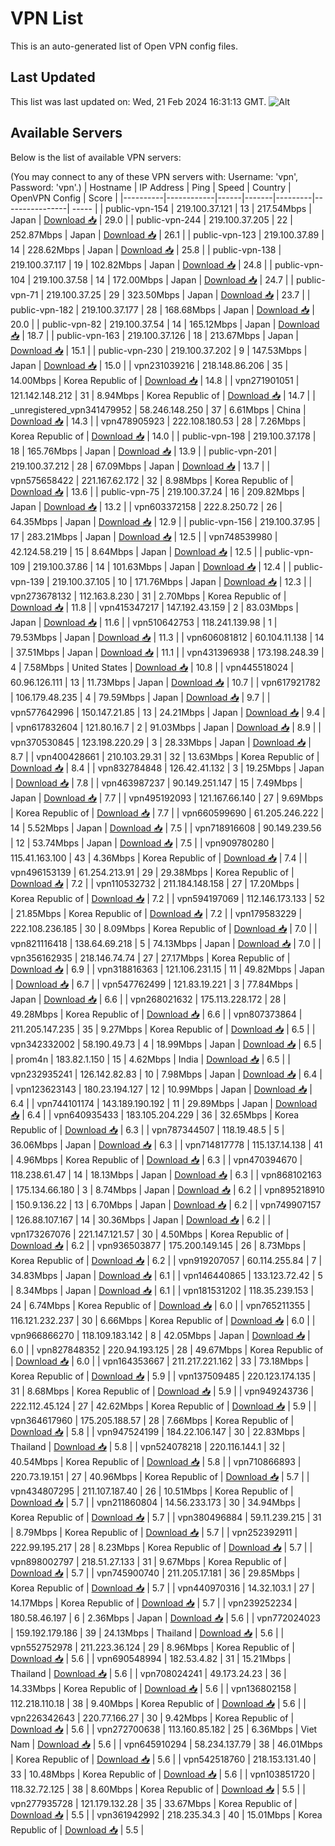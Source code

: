 # VPN List

This is an auto-generated list of Open VPN config files.

## Last Updated

This list was last updated on: Wed, 21 Feb 2024 16:31:13 GMT.
![Alt](https://repobeats.axiom.co/api/embed/186b98318ef1479477931607c1ad7d823f12451f.svg "Repobeats analytics image")

## Available Servers

Below is the list of available VPN servers:

(You may connect to any of these VPN servers with: Username: 'vpn', Password: 'vpn'.)
| Hostname | IP Address | Ping | Speed | Country | OpenVPN Config | Score |
|----------|------------|------|-------|---------|----------------| ----- |
| public-vpn-154 | 219.100.37.121 | 13 | 217.54Mbps | Japan | [Download 📥](./configs/server_0_JP.ovpn) | 29.0 |
| public-vpn-244 | 219.100.37.205 | 22 | 252.87Mbps | Japan | [Download 📥](./configs/server_1_JP.ovpn) | 26.1 |
| public-vpn-123 | 219.100.37.89 | 14 | 228.62Mbps | Japan | [Download 📥](./configs/server_2_JP.ovpn) | 25.8 |
| public-vpn-138 | 219.100.37.117 | 19 | 102.82Mbps | Japan | [Download 📥](./configs/server_3_JP.ovpn) | 24.8 |
| public-vpn-104 | 219.100.37.58 | 14 | 172.00Mbps | Japan | [Download 📥](./configs/server_4_JP.ovpn) | 24.7 |
| public-vpn-71 | 219.100.37.25 | 29 | 323.50Mbps | Japan | [Download 📥](./configs/server_5_JP.ovpn) | 23.7 |
| public-vpn-182 | 219.100.37.177 | 28 | 168.68Mbps | Japan | [Download 📥](./configs/server_6_JP.ovpn) | 20.0 |
| public-vpn-82 | 219.100.37.54 | 14 | 165.12Mbps | Japan | [Download 📥](./configs/server_7_JP.ovpn) | 18.7 |
| public-vpn-163 | 219.100.37.126 | 18 | 213.67Mbps | Japan | [Download 📥](./configs/server_8_JP.ovpn) | 15.1 |
| public-vpn-230 | 219.100.37.202 | 9 | 147.53Mbps | Japan | [Download 📥](./configs/server_9_JP.ovpn) | 15.0 |
| vpn231039216 | 218.148.86.206 | 35 | 14.00Mbps | Korea Republic of | [Download 📥](./configs/server_10_KR.ovpn) | 14.8 |
| vpn271901051 | 121.142.148.212 | 31 | 8.94Mbps | Korea Republic of | [Download 📥](./configs/server_11_KR.ovpn) | 14.7 |
| _unregistered_vpn341479952 | 58.246.148.250 | 37 | 6.61Mbps | China | [Download 📥](./configs/server_12_CN.ovpn) | 14.3 |
| vpn478905923 | 222.108.180.53 | 28 | 7.26Mbps | Korea Republic of | [Download 📥](./configs/server_13_KR.ovpn) | 14.0 |
| public-vpn-198 | 219.100.37.178 | 18 | 165.76Mbps | Japan | [Download 📥](./configs/server_14_JP.ovpn) | 13.9 |
| public-vpn-201 | 219.100.37.212 | 28 | 67.09Mbps | Japan | [Download 📥](./configs/server_15_JP.ovpn) | 13.7 |
| vpn575658422 | 221.167.62.172 | 32 | 8.98Mbps | Korea Republic of | [Download 📥](./configs/server_16_KR.ovpn) | 13.6 |
| public-vpn-75 | 219.100.37.24 | 16 | 209.82Mbps | Japan | [Download 📥](./configs/server_17_JP.ovpn) | 13.2 |
| vpn603372158 | 222.8.250.72 | 26 | 64.35Mbps | Japan | [Download 📥](./configs/server_18_JP.ovpn) | 12.9 |
| public-vpn-156 | 219.100.37.95 | 17 | 283.21Mbps | Japan | [Download 📥](./configs/server_19_JP.ovpn) | 12.5 |
| vpn748539980 | 42.124.58.219 | 15 | 8.64Mbps | Japan | [Download 📥](./configs/server_20_JP.ovpn) | 12.5 |
| public-vpn-109 | 219.100.37.86 | 14 | 101.63Mbps | Japan | [Download 📥](./configs/server_21_JP.ovpn) | 12.4 |
| public-vpn-139 | 219.100.37.105 | 10 | 171.76Mbps | Japan | [Download 📥](./configs/server_22_JP.ovpn) | 12.3 |
| vpn273678132 | 112.163.8.230 | 31 | 2.70Mbps | Korea Republic of | [Download 📥](./configs/server_23_KR.ovpn) | 11.8 |
| vpn415347217 | 147.192.43.159 | 2 | 83.03Mbps | Japan | [Download 📥](./configs/server_24_JP.ovpn) | 11.6 |
| vpn510642753 | 118.241.139.98 | 1 | 79.53Mbps | Japan | [Download 📥](./configs/server_25_JP.ovpn) | 11.3 |
| vpn606081812 | 60.104.11.138 | 14 | 37.51Mbps | Japan | [Download 📥](./configs/server_26_JP.ovpn) | 11.1 |
| vpn431396938 | 173.198.248.39 | 4 | 7.58Mbps | United States | [Download 📥](./configs/server_27_US.ovpn) | 10.8 |
| vpn445518024 | 60.96.126.111 | 13 | 11.73Mbps | Japan | [Download 📥](./configs/server_28_JP.ovpn) | 10.7 |
| vpn617921782 | 106.179.48.235 | 4 | 79.59Mbps | Japan | [Download 📥](./configs/server_29_JP.ovpn) | 9.7 |
| vpn577642996 | 150.147.21.85 | 13 | 24.21Mbps | Japan | [Download 📥](./configs/server_30_JP.ovpn) | 9.4 |
| vpn617832604 | 121.80.16.7 | 2 | 91.03Mbps | Japan | [Download 📥](./configs/server_31_JP.ovpn) | 8.9 |
| vpn370530845 | 123.198.220.29 | 3 | 28.33Mbps | Japan | [Download 📥](./configs/server_32_JP.ovpn) | 8.7 |
| vpn400428661 | 210.103.29.31 | 32 | 13.63Mbps | Korea Republic of | [Download 📥](./configs/server_33_KR.ovpn) | 8.4 |
| vpn832784848 | 126.42.41.132 | 3 | 19.25Mbps | Japan | [Download 📥](./configs/server_34_JP.ovpn) | 7.8 |
| vpn463987237 | 90.149.251.147 | 15 | 7.49Mbps | Japan | [Download 📥](./configs/server_35_JP.ovpn) | 7.7 |
| vpn495192093 | 121.167.66.140 | 27 | 9.69Mbps | Korea Republic of | [Download 📥](./configs/server_36_KR.ovpn) | 7.7 |
| vpn660599690 | 61.205.246.222 | 14 | 5.52Mbps | Japan | [Download 📥](./configs/server_37_JP.ovpn) | 7.5 |
| vpn718916608 | 90.149.239.56 | 12 | 53.74Mbps | Japan | [Download 📥](./configs/server_38_JP.ovpn) | 7.5 |
| vpn909780280 | 115.41.163.100 | 43 | 4.36Mbps | Korea Republic of | [Download 📥](./configs/server_39_KR.ovpn) | 7.4 |
| vpn496153139 | 61.254.213.91 | 29 | 29.38Mbps | Korea Republic of | [Download 📥](./configs/server_40_KR.ovpn) | 7.2 |
| vpn110532732 | 211.184.148.158 | 27 | 17.20Mbps | Korea Republic of | [Download 📥](./configs/server_41_KR.ovpn) | 7.2 |
| vpn594197069 | 112.146.173.133 | 52 | 21.85Mbps | Korea Republic of | [Download 📥](./configs/server_42_KR.ovpn) | 7.2 |
| vpn179583229 | 222.108.236.185 | 30 | 8.09Mbps | Korea Republic of | [Download 📥](./configs/server_43_KR.ovpn) | 7.0 |
| vpn821116418 | 138.64.69.218 | 5 | 74.13Mbps | Japan | [Download 📥](./configs/server_44_JP.ovpn) | 7.0 |
| vpn356162935 | 218.146.74.74 | 27 | 27.17Mbps | Korea Republic of | [Download 📥](./configs/server_45_KR.ovpn) | 6.9 |
| vpn318816363 | 121.106.231.15 | 11 | 49.82Mbps | Japan | [Download 📥](./configs/server_46_JP.ovpn) | 6.7 |
| vpn547762499 | 121.83.19.221 | 3 | 77.84Mbps | Japan | [Download 📥](./configs/server_47_JP.ovpn) | 6.6 |
| vpn268021632 | 175.113.228.172 | 28 | 49.28Mbps | Korea Republic of | [Download 📥](./configs/server_48_KR.ovpn) | 6.6 |
| vpn807373864 | 211.205.147.235 | 35 | 9.27Mbps | Korea Republic of | [Download 📥](./configs/server_49_KR.ovpn) | 6.5 |
| vpn342332002 | 58.190.49.73 | 4 | 18.99Mbps | Japan | [Download 📥](./configs/server_50_JP.ovpn) | 6.5 |
| prom4n | 183.82.1.150 | 15 | 4.62Mbps | India | [Download 📥](./configs/server_51_IN.ovpn) | 6.5 |
| vpn232935241 | 126.142.82.83 | 10 | 7.98Mbps | Japan | [Download 📥](./configs/server_52_JP.ovpn) | 6.4 |
| vpn123623143 | 180.23.194.127 | 12 | 10.99Mbps | Japan | [Download 📥](./configs/server_53_JP.ovpn) | 6.4 |
| vpn744101174 | 143.189.190.192 | 11 | 29.89Mbps | Japan | [Download 📥](./configs/server_54_JP.ovpn) | 6.4 |
| vpn640935433 | 183.105.204.229 | 36 | 32.65Mbps | Korea Republic of | [Download 📥](./configs/server_55_KR.ovpn) | 6.3 |
| vpn787344507 | 118.19.48.5 | 5 | 36.06Mbps | Japan | [Download 📥](./configs/server_56_JP.ovpn) | 6.3 |
| vpn714817778 | 115.137.14.138 | 41 | 4.96Mbps | Korea Republic of | [Download 📥](./configs/server_57_KR.ovpn) | 6.3 |
| vpn470394670 | 118.238.61.47 | 14 | 18.13Mbps | Japan | [Download 📥](./configs/server_58_JP.ovpn) | 6.3 |
| vpn868102163 | 175.134.66.180 | 3 | 8.74Mbps | Japan | [Download 📥](./configs/server_59_JP.ovpn) | 6.2 |
| vpn895218910 | 150.9.136.22 | 13 | 6.70Mbps | Japan | [Download 📥](./configs/server_60_JP.ovpn) | 6.2 |
| vpn749907157 | 126.88.107.167 | 14 | 30.36Mbps | Japan | [Download 📥](./configs/server_61_JP.ovpn) | 6.2 |
| vpn173267076 | 221.147.121.57 | 30 | 4.50Mbps | Korea Republic of | [Download 📥](./configs/server_62_KR.ovpn) | 6.2 |
| vpn936503877 | 175.200.149.145 | 26 | 8.73Mbps | Korea Republic of | [Download 📥](./configs/server_63_KR.ovpn) | 6.2 |
| vpn919207057 | 60.114.255.84 | 7 | 34.83Mbps | Japan | [Download 📥](./configs/server_64_JP.ovpn) | 6.1 |
| vpn146440865 | 133.123.72.42 | 5 | 8.34Mbps | Japan | [Download 📥](./configs/server_65_JP.ovpn) | 6.1 |
| vpn181531202 | 118.35.239.153 | 24 | 6.74Mbps | Korea Republic of | [Download 📥](./configs/server_66_KR.ovpn) | 6.0 |
| vpn765211355 | 116.121.232.237 | 30 | 6.66Mbps | Korea Republic of | [Download 📥](./configs/server_67_KR.ovpn) | 6.0 |
| vpn966866270 | 118.109.183.142 | 8 | 42.05Mbps | Japan | [Download 📥](./configs/server_68_JP.ovpn) | 6.0 |
| vpn827848352 | 220.94.193.125 | 28 | 49.67Mbps | Korea Republic of | [Download 📥](./configs/server_69_KR.ovpn) | 6.0 |
| vpn164353667 | 211.217.221.162 | 33 | 73.18Mbps | Korea Republic of | [Download 📥](./configs/server_70_KR.ovpn) | 5.9 |
| vpn137509485 | 220.123.174.135 | 31 | 8.68Mbps | Korea Republic of | [Download 📥](./configs/server_71_KR.ovpn) | 5.9 |
| vpn949243736 | 222.112.45.124 | 27 | 42.62Mbps | Korea Republic of | [Download 📥](./configs/server_72_KR.ovpn) | 5.9 |
| vpn364617960 | 175.205.188.57 | 28 | 7.66Mbps | Korea Republic of | [Download 📥](./configs/server_73_KR.ovpn) | 5.8 |
| vpn947524199 | 184.22.106.147 | 30 | 22.83Mbps | Thailand | [Download 📥](./configs/server_74_TH.ovpn) | 5.8 |
| vpn524078218 | 220.116.144.1 | 32 | 40.54Mbps | Korea Republic of | [Download 📥](./configs/server_75_KR.ovpn) | 5.8 |
| vpn710866893 | 220.73.19.151 | 27 | 40.96Mbps | Korea Republic of | [Download 📥](./configs/server_76_KR.ovpn) | 5.7 |
| vpn434807295 | 211.107.187.40 | 26 | 10.51Mbps | Korea Republic of | [Download 📥](./configs/server_77_KR.ovpn) | 5.7 |
| vpn211860804 | 14.56.233.173 | 30 | 34.94Mbps | Korea Republic of | [Download 📥](./configs/server_78_KR.ovpn) | 5.7 |
| vpn380496884 | 59.11.239.215 | 31 | 8.79Mbps | Korea Republic of | [Download 📥](./configs/server_79_KR.ovpn) | 5.7 |
| vpn252392911 | 222.99.195.217 | 28 | 8.23Mbps | Korea Republic of | [Download 📥](./configs/server_80_KR.ovpn) | 5.7 |
| vpn898002797 | 218.51.27.133 | 31 | 9.67Mbps | Korea Republic of | [Download 📥](./configs/server_81_KR.ovpn) | 5.7 |
| vpn745900740 | 211.205.17.181 | 36 | 29.85Mbps | Korea Republic of | [Download 📥](./configs/server_82_KR.ovpn) | 5.7 |
| vpn440970316 | 14.32.103.1 | 27 | 14.17Mbps | Korea Republic of | [Download 📥](./configs/server_83_KR.ovpn) | 5.7 |
| vpn239252234 | 180.58.46.197 | 6 | 2.36Mbps | Japan | [Download 📥](./configs/server_84_JP.ovpn) | 5.6 |
| vpn772024023 | 159.192.179.186 | 39 | 24.13Mbps | Thailand | [Download 📥](./configs/server_85_TH.ovpn) | 5.6 |
| vpn552752978 | 211.223.36.124 | 29 | 8.96Mbps | Korea Republic of | [Download 📥](./configs/server_86_KR.ovpn) | 5.6 |
| vpn690548994 | 182.53.4.82 | 31 | 15.21Mbps | Thailand | [Download 📥](./configs/server_87_TH.ovpn) | 5.6 |
| vpn708024241 | 49.173.24.23 | 36 | 14.33Mbps | Korea Republic of | [Download 📥](./configs/server_88_KR.ovpn) | 5.6 |
| vpn136802158 | 112.218.110.18 | 38 | 9.40Mbps | Korea Republic of | [Download 📥](./configs/server_89_KR.ovpn) | 5.6 |
| vpn226342643 | 220.77.166.27 | 30 | 9.42Mbps | Korea Republic of | [Download 📥](./configs/server_90_KR.ovpn) | 5.6 |
| vpn272700638 | 113.160.85.182 | 25 | 6.36Mbps | Viet Nam | [Download 📥](./configs/server_91_VN.ovpn) | 5.6 |
| vpn645910294 | 58.234.137.79 | 38 | 46.01Mbps | Korea Republic of | [Download 📥](./configs/server_92_KR.ovpn) | 5.6 |
| vpn542518760 | 218.153.131.40 | 33 | 10.48Mbps | Korea Republic of | [Download 📥](./configs/server_93_KR.ovpn) | 5.6 |
| vpn103851720 | 118.32.72.125 | 38 | 8.60Mbps | Korea Republic of | [Download 📥](./configs/server_94_KR.ovpn) | 5.5 |
| vpn277935728 | 121.179.132.28 | 35 | 33.67Mbps | Korea Republic of | [Download 📥](./configs/server_95_KR.ovpn) | 5.5 |
| vpn361942992 | 218.235.34.3 | 40 | 15.01Mbps | Korea Republic of | [Download 📥](./configs/server_96_KR.ovpn) | 5.5 |
